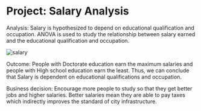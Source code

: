 # Project: Salary Analysis
Analysis: Salary is hypothesized to depend on educational qualification and occupation. ANOVA is used to study the relationship between salary earned and the educational qualification and occupation.

![salary](https://user-images.githubusercontent.com/122913145/214821788-2eb987c9-c0da-4366-b79d-f3fe3e335044.png)

Outcome: People with Doctorate education earn the maximum salaries and people with High school education earn the least. Thus, we can conclude that Salary is dependent on educational qualifications and occupation.

Business decision: Encourage more people to study so that they get better jobs and higher salaries. Better salaries mean they are able to pay taxes which indirectly improves the standard of city infrastructure.
